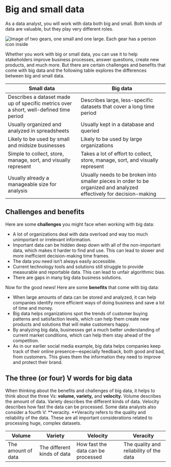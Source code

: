 # Big and small data

As a data analyst, you will work with data both big and small. Both kinds of data are valuable, but they play very different roles.

![Image of two gears, one small and one large. Each gear has a person icon inside](https://d3c33hcgiwev3.cloudfront.net/imageAssetProxy.v1/qqMx90uPSXKjMfdLjylyhA_9446c4e043cb4cc69815ba1bd2d14649_Screen-Shot-2021-03-04-at-4.18.56-PM.png?expiry=1718841600000&hmac=WLOGaJuPHMvhvS2TzSh-LJCqWvwbne0uBeuCR-Z94a8)

Whether you work with big or small data, you can use it to help stakeholders improve business processes, answer questions, create new products, and much more. But there are certain challenges and benefits that come with big data and the following table explores the differences between big and small data.

| Small data                                                                             | Big data                                                                                                             |
| -------------------------------------------------------------------------------------- | -------------------------------------------------------------------------------------------------------------------- |
| Describes a dataset made up of specific metrics over a short, well-defined time period | Describes large, less-specific datasets that cover a long time period                                                |
| Usually organized and analyzed in spreadsheets                                         | Usually kept in a database and queried                                                                               |
| Likely to be used by small and midsize businesses                                      | Likely to be used by large organizations                                                                             |
| Simple to collect, store, manage, sort, and visually represent                         | Takes a lot of effort to collect, store, manage, sort, and visually represent                                        |
| Usually already a manageable size for analysis                                         | Usually needs to be broken into smaller pieces in order to be organized and analyzed effectively for decision-making |

## Challenges and benefits

Here are some **challenges** you might face when working with big data:

* A lot of organizations deal with data overload and way too much unimportant or irrelevant information.
* Important data can be hidden deep down with all of the non-important data, which makes it harder to find and use. This can lead to slower and more inefficient decision-making time frames.
* The data you need isn’t always easily accessible.
* Current technology tools and solutions still struggle to provide measurable and reportable data. This can lead to unfair algorithmic bias.
* There are gaps in many big data business solutions.

Now for the good news! Here are some **benefits** that come with big data:

* When large amounts of data can be stored and analyzed, it can help companies identify more efficient ways of doing business and save a lot of time and money.
* Big data helps organizations spot the trends of customer buying patterns and satisfaction levels, which can help them create new products and solutions that will make customers happy.
* By analyzing big data, businesses get a much better understanding of current market conditions, which can help them stay ahead of the competition.
* As in our earlier social media example, big data helps companies keep track of their online presence—especially feedback, both good and bad, from customers. This gives them the information they need to improve and protect their brand.

## The three (or four) V words for big data

When thinking about the benefits and challenges of big data, it helps to think about the three Vs: **volume, variety,** and **velocity.** Volume describes the amount of data. Variety describes the different kinds of data. Velocity describes how fast the data can be processed. Some data analysts also consider a fourth V: **veracity. **Veracity refers to the quality and reliability of the data. These are all important considerations related to processing huge, complex datasets.

| Volume             | Variety                     | Velocity                           | Veracity                                |
| ------------------ | --------------------------- | ---------------------------------- | --------------------------------------- |
| The amount of data | The different kinds of data | How fast the data can be processed | The quality and reliability of the data |
